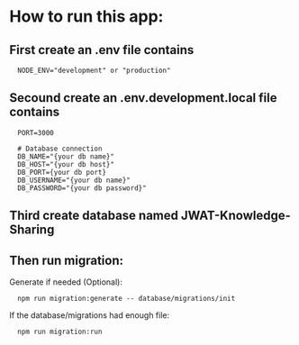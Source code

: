 # How to run this app:

## First create an .env file contains
  ```
    NODE_ENV="development" or "production"
  ```
## Secound create an .env.development.local file contains
  ```
    PORT=3000

    # Database connection
    DB_NAME="{your db name}"
    DB_HOST="{your db host}"
    DB_PORT={your db port}
    DB_USERNAME="{your db name}"
    DB_PASSWORD="{your db password}"
  ```

## Third create database named JWAT-Knowledge-Sharing

## Then run migration:

  Generate if needed (Optional):
  ```
    npm run migration:generate -- database/migrations/init
  ```
  If the database/migrations had enough file:
  ```
    npm run migration:run
  ```